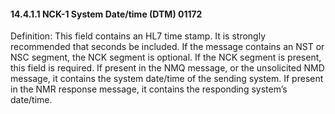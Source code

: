 #### 14.4.1.1 NCK-1 System Date/time (DTM) 01172

Definition: This field contains an HL7 time stamp. It is strongly recommended that seconds be included. If the message contains an NST or NSC segment, the NCK segment is optional. If the NCK segment is present, this field is required. If present in the NMQ message, or the unsolicited NMD message, it contains the system date/time of the sending system. If present in the NMR response message, it contains the responding system’s date/time.
